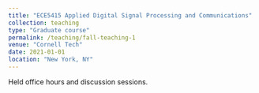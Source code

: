 ```yaml
---
title: "ECE5415 Applied Digital Signal Processing and Communications"
collection: teaching
type: "Graduate course"
permalink: /teaching/fall-teaching-1
venue: "Cornell Tech"
date: 2021-01-01
location: "New York, NY"
---
```


Held office hours and discussion sessions.
